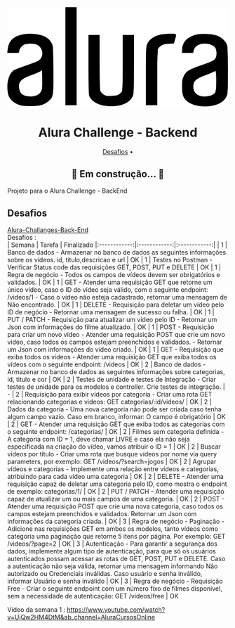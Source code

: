 <div align="center">
	<img src="https://github.com/felipefriserio/AluraChallenge2/blob/main/src/main/resources/static/alura_logo.svg" alt="logo">
  	<h1>Alura Challenge - Backend</h1>
</div>
<div>
	<p align="center">
		<a href="#desafios">Desafios</a> •
	</p>
	<h2 align="center">🚧  Em construção...  🚧</h2>
</div>Projeto para o Alura Challenge - BackEnd

<div>
	<h2 id="desafios"> Desafios</h2>
	<p>
        <a href="https://github.com/alura-challenges/challenge-back-end">Alura-Challanges-Back-End</a>
	    <br>
        Desafios :
        <br>
        |  Semana      |    Tarefa    |    Finalizado  
        |:------------:|:------------:|:------------:|
        | 1 | Banco de dados - Armazenar no banco de dados as seguintes informações sobre os vídeos. id, titulo,descricao e url | OK 
        | 1 | Testes no Postman - Verificar Status code das requisições GET, POST, PUT e DELETE | OK 
        | 1 | Regra de negócio - Todos os campos de vídeos devem ser obrigatórios e validados. | OK                                            
        | 1 | GET - Atender uma requisição GET que retorne um único vídeo, caso o ID do vídeo seja válido, com o seguinte endpoint:  /videos/1 - Caso o vídeo não esteja cadastrado, retornar uma mensagem de Não encontrado. | OK
        | 1 | DELETE - Requisição para deletar um vídeo pelo ID de negócio - Retornar uma mensagem de sucesso ou falha. | OK 
        | 1 | PUT / PATCH - Requisição para atualizar um vídeo pelo ID - Retornar um Json com informações do filme atualizado. | OK
        | 1 | POST - Requisição para criar um novo vídeo - Atender uma requisição POST que crie um novo vídeo, caso todos os campos estejam preenchidos e validados. - Retornar um Json com informações do vídeo criado. | OK 
        | 1 | GET - Requisição que exiba todos os videos - Atender uma requisição GET que exiba todos os vídeos com o seguinte endpoint: /videos  | OK 
        | 2 | Banco de dados -Armazenar no banco de dados as seguintes informações sobre categorias, id, titulo e cor | OK                                             
        | 2 | Testes de unidade e testes de Integração - Criar testes de unidade para os modelos e controller. Crie testes de integração. | -                                            
        | 2 | Requisição para exibir vídeos por categoria - Criar uma rota GET relacionando categorias e videos: GET categorias/:id/videos/ | OK                                             
        | 2 | Dados da categoria - Uma nova categoria não pode ser criada caso tenha algum campo vazio. Caso em branco, informar: O campo é obrigatório | OK 
        | 2 | GET - Atender uma requisição GET que exiba todos as categorias com o seguinte endpoint: /categorias/ | OK 
        | 2 | Filmes sem categoria definida - A categoria com ID = 1, deve chamar LIVRE e caso ela não seja especificada na criação do vídeo, vamos atribuir o ID = 1 | OK                                             
        | 2 | Buscar vídeos por título - Criar uma rota que busque vídeos por nome via query parameters, por exemplo: GET /videos/?search=jogos | OK                                             
        | 2 | Agrupar vídeos e categorias - Implemente uma relação entre vídeos e categorias, atribuindo para cada vídeo uma categoria | OK 
        | 2 | DELETE - Atender uma requisição capaz de deletar uma categoria pelo ID, como mostra o endpoint de exemplo: categorias/1/ | OK 
        | 2 | PUT / PATCH - Atender uma requisição capaz de atualizar um ou mais campos de uma categoria. | OK 
        | 2 | POST - Atender uma requisição POST que crie uma nova categoria, caso todos os campos estejam preenchidos e validados. Retornar um Json com informações da categoria criada. | OK
        | 3 | Regra de negócio - Paginação -  Adicione nas requisições GET em ambos os modelos, tanto vídeos como categoria uma paginação que retorne 5 itens por página. Por exemplo: GET /videos/?page=2  | OK 
        | 3 | Autenticação - Para garantir a segurança dos dados, implemente algum tipo de autenticação, para que só os usuários autenticados possam acessar as rotas de GET, POST, PUT e DELETE. Caso a autenticação não seja válida, retornar uma mensagem informando Não autorizado ou Credenciais inválidas. Caso usuário e senha inválido, informar Usuário e senha inválido | OK 
        | 3 | Regra de negócio - Requisição Free - Criar o seguinte endpoint com um número fixo de filmes disponível, sem a necessidade de autenticação: GET /videos/free | OK
    </p>
</div>



Vídeo da semana 1 : 
https://www.youtube.com/watch?v=UiQw2HM4DtM&ab_channel=AluraCursosOnline